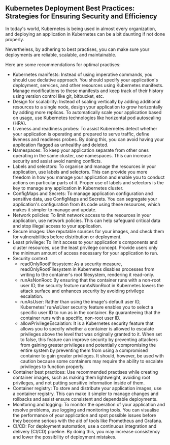 ## Kubernetes Deployment Best Practices: Strategies for Ensuring Security and Efficiency ##

In today's world, Kubernetes is being used in almost every organization, and deploying an application in Kubernetes can be a bit daunting if not done properly. 

Nevertheless, by adhering to best practises, you can make sure your deployments are reliable, scalable, and maintainable.

Here are some recommendations for optimal practises:

- Kubernetes manifests: Instead of using imperative commands, you should use declative approach. You should specify your application's deployment, services, and other resources using Kubernetes manifests. Manage modifications to these manifests and keep track of their history using version control like git, bitbucket, etc.
- Design for scalability: Instead of scaling vertically by adding additional resources to a single node, design your application to grow horizontally by adding more replicas. To automatically scale your application based on usage, use Kubernetes technologies like horizontal pod autoscaling (HPA).
- Liveness and readiness probes: To assist Kubernetes detect whether your application is operating and prepared to serve traffic, define liveness and readiness probes. By doing this, you can avoid having your application flagged as unhealthy and deleted.
- Namespaces: To keep your application separate from other ones operating in the same cluster, use namespaces. This can increase security and assist avoid naming conflicts.
- Labels and selectors: To organise and manage the resources in your application, use labels and selectors. This can provide you more freedom in how you manage your application and enable you to conduct actions on particular parts of it. Proper use of labels and selectors is the key to manage any application in Kubernetes cluster.
- ConfigMaps and Secrets: To manage application configuration and sensitive data, use ConfigMaps and Secrets. You can segregate your application's configuration from its code using these resources, which makes it simpler to manage and update.
- Network policies: To limit network access to the resources in your application, use network policies. This can help safeguard critical data and stop illegal access to your application.
- Secure images: Use reputable sources for your images, and check them for vulnerabilities before distribution or deployment.
- Least privilege: To limit access to your application's components and cluster resources, use the least privilege concept. Provide users only the minimum amount of access necessary for your application to run.
- Security context:
  - readOnlyRootFilesystem: As a security measure, readOnlyRootFilesystem in Kubernetes disables processes from writing to the container's root filesystem, rendering it read-only.
  - runAsNonRoot: By ensuring that the container runs with a non-root user ID, the security feature runAsNonRoot in Kubernetes lowers the attack surface and enhances security by avoiding privilege escalation.
  - runAsUser: Rather than using the image's default user ID, Kubernetes' runAsUser security feature enables you to select a specific user ID to run as in the container. By guaranteeing that the container runs with a specific, non-root user ID.
  - allowPrivilegeEscalation: It is a Kubernetes security feature that allows you to specify whether a container is allowed to escalate privileges above the level that was originally granted to it. When set to false, this feature can improve security by preventing attackers from gaining greater privileges and potentially compromising the entire system by preventing them from using a compromised container to gain greater privileges. It should, however, be used with caution because some containers may require the ability to escalate privileges to function properly.
- Container best practices: Use recommended practises while creating container images, such as making them lightweight, avoiding root privileges, and not putting sensitive information inside of them.
- Container registry: To store and distribute your application images, use a container registry. This can make it simpler to manage changes and rollbacks and assist ensure consistent and dependable deployments.
- Monitoring and logging: To monitor the operation of your application and resolve problems, use logging and monitoring tools. You can visualise the performance of your application and spot possible issues before they become serious with the aid of tools like Prometheus and Grafana.
- CI/CD: For deployment automation, use a continuous integration and delivery (CI/CD) pipeline. By doing this, you may increase consistency and lower the possibility of deployment mistakes.
